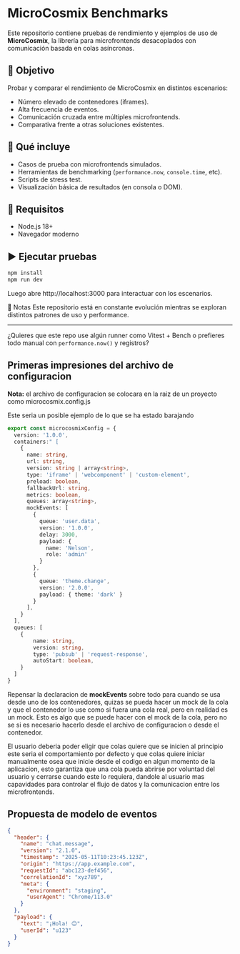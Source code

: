 # MicroCosmix Benchmarks

Este repositorio contiene pruebas de rendimiento y ejemplos de uso de **MicroCosmix**, la librería para microfrontends desacoplados con comunicación basada en colas asíncronas.

## 🚀 Objetivo

Probar y comparar el rendimiento de MicroCosmix en distintos escenarios:

- Número elevado de contenedores (iframes).
- Alta frecuencia de eventos.
- Comunicación cruzada entre múltiples microfrontends.
- Comparativa frente a otras soluciones existentes.

## 🧪 Qué incluye

- Casos de prueba con microfrontends simulados.
- Herramientas de benchmarking (`performance.now`, `console.time`, etc).
- Scripts de stress test.
- Visualización básica de resultados (en consola o DOM).

## 🧰 Requisitos

- Node.js 18+
- Navegador moderno

## ▶️ Ejecutar pruebas

```bash
npm install
npm run dev
```

Luego abre http://localhost:3000 para interactuar con los escenarios.

📄 Notas
Este repositorio está en constante evolución mientras se exploran distintos patrones de uso y performance.

---

¿Quieres que este repo use algún runner como Vitest + Bench o prefieres todo manual con `performance.now()` y registros?

## Primeras impresiones del archivo de configuracion

**Nota:** el archivo de configuracion se colocara en la raiz de un proyecto como microcosmix.config.js

Este seria un posible ejemplo de lo que se ha estado barajando

```typescript
export const microcosmixConfig = {
  version: '1.0.0',
  containers:" [
    {
      name: string,
      url: string,
      version: string | array<string>,
      type: 'iframe' | 'webcomponent' | 'custom-element',
      preload: boolean,
      fallbackUrl: string,
      metrics: boolean,
      queues: array<string>,
      mockEvents: [
        {
          queue: 'user.data',
          version: '1.0.0',
          delay: 3000,
          payload: {
            name: 'Nelson',
            role: 'admin'
          }
        },
        {
          queue: 'theme.change',
          version: '2.0.0',
          payload: { theme: 'dark' }
        }
      ],
    }
  ],
  queues: [
    {
        name: string,
        version: string,
        type: 'pubsub' | 'request-response',
        autoStart: boolean,
    }
  ]
}

```

Repensar la declaracion de **mockEvents** sobre todo para cuando se usa desde uno de los contenedores, quizas se pueda hacer un mock de la cola y que el contenedor lo use como si fuera una cola real, pero en realidad es un mock. Esto es algo que se puede hacer con el mock de la cola, pero no se si es necesario hacerlo desde el archivo de configuracion o desde el contenedor.

El usuario deberia poder eligir que colas quiere que se inicien al principio este seria el comportamiento por defecto y que colas quiere iniciar manualmente osea que inicie desde el codigo en algun momento de la aplicacion, esto garantiza que una cola pueda abrirse por voluntad del usuario y cerrarse cuando este lo requiera, dandole al usuario mas capavidades para controlar el flujo de datos y la comunicacion entre los microfrontends.

## Propuesta de modelo de eventos

```json
{
  "header": {
    "name": "chat.message",
    "version": "2.1.0",
    "timestamp": "2025-05-11T10:23:45.123Z",
    "origin": "https://app.example.com",
    "requestId": "abc123-def456",
    "correlationId": "xyz789",
    "meta": {
      "environment": "staging",
      "userAgent": "Chrome/113.0"
    }
  },
  "payload": {
    "text": "¡Hola! 😊",
    "userId": "u123"
  }
}
```

